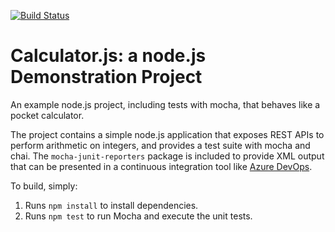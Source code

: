 [![Build Status](https://dev.azure.com/OkTestProjects/IntegratingExternalSourceControl/_apis/build/status/lmokto.calculator-fork?branchName=master)](https://dev.azure.com/OkTestProjects/IntegratingExternalSourceControl/_build/latest?definitionId=10&branchName=master)

Calculator.js: a node.js Demonstration Project
==============================================
An example node.js project, including tests with mocha, that behaves like
a pocket calculator.

The project contains a simple node.js application that exposes REST APIs
to perform arithmetic on integers, and provides a test suite with mocha
and chai.  The `mocha-junit-reporters` package is included to provide XML
output that can be presented in a continuous integration tool like
[Azure DevOps](https://azure.com/devops).

To build, simply:

1. Runs `npm install` to install dependencies.
2. Runs `npm test` to run Mocha and execute the unit tests.

